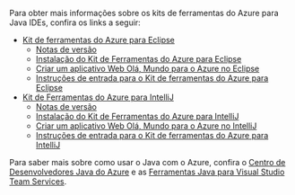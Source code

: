 Para obter mais informações sobre os kits de ferramentas do Azure para Java IDEs, confira os links a seguir:

* [Kit de ferramentas do Azure para Eclipse](/azure/azure-toolkit-for-eclipse)
  * [Notas de versão](https://github.com/Microsoft/azure-tools-for-java/releases)
  * [Instalação do Kit de Ferramentas do Azure para Eclipse](/azure/azure-toolkit-for-eclipse-installation)
  * [Criar um aplicativo Web Olá, Mundo para o Azure no Eclipse](/azure/app-service-web/app-service-web-eclipse-create-hello-world-web-app)
  * [Instruções de entrada para o Kit de ferramentas do Azure para Eclipse](/azure/azure-toolkit-for-eclipse-sign-in-instructions)
* [Kit de Ferramentas do Azure para IntelliJ](/azure/azure-toolkit-for-intellij)
  * [Notas de versão](https://github.com/Microsoft/azure-tools-for-java/releases)
  * [Instalação do Kit de Ferramentas do Azure para IntelliJ](/azure/azure-toolkit-for-intellij-installation)
  * [Criar um aplicativo Web Olá, Mundo para o Azure no IntelliJ](/azure/app-service-web/app-service-web-intellij-create-hello-world-web-app)
  * [Instruções de entrada para o Kit de ferramentas do Azure para IntelliJ](/azure/azure-toolkit-for-intellij-sign-in-instructions)

Para saber mais sobre como usar o Java com o Azure, confira o [Centro de Desenvolvedores Java do Azure](https://azure.microsoft.com/develop/java/) e as [Ferramentas Java para Visual Studio Team Services](https://java.visualstudio.com/).
